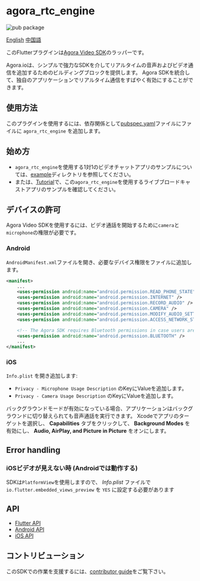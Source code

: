 # agora_rtc_engine

![pub package](https://img.shields.io/pub/v/agora_rtc_engine.svg?include_prereleases)

[English](README.md)
[中国語](README.zh.md)

このFlutterプラグインは[Agora Video SDK](https://docs.agora.io/en/Interactive%20Broadcast/product_live?platform=All%20Platforms)のラッパーです。

Agora.ioは、シンプルで強力なSDKを介してリアルタイムの音声およびビデオ通信を追加するためのビルディングブロックを提供します。 Agora SDKを統合して、独自のアプリケーションでリアルタイム通信をすばやく有効にすることができます。

## 使用方法

このプラグインを使用するには、依存関係として[pubspec.yaml](https://flutter.dev/docs/development/packages-and-plugins/using-packages)ファイルにファイルに `agora_rtc_engine` を追加します。

## 始め方

* `agora_rtc_engine`を使用する1対1のビデオチャットアプリのサンプルについては、[example](example)ディレクトリを参照してください。
* または、[Tutorial](https://github.com/AgoraIO-Community/Agora-Flutter-Quickstart)で、この`agora_rtc_engine`を使用するライブブロードキャストアプリのサンプルを確認してください。

## デバイスの許可

Agora Video SDKを使用するには、ビデオ通話を開始するために`camera`と `microphone`の権限が必要です。

### Android

`AndroidManifest.xml`ファイルを開き、必要なデバイス権限をファイルに追加します。

```xml
<manifest>
    ...
    <uses-permission android:name="android.permission.READ_PHONE_STATE"/>
    <uses-permission android:name="android.permission.INTERNET" />
    <uses-permission android:name="android.permission.RECORD_AUDIO" />
    <uses-permission android:name="android.permission.CAMERA" />
    <uses-permission android:name="android.permission.MODIFY_AUDIO_SETTINGS" />
    <uses-permission android:name="android.permission.ACCESS_NETWORK_STATE" />

    <!-- The Agora SDK requires Bluetooth permissions in case users are using Bluetooth devices.-->
    <uses-permission android:name="android.permission.BLUETOOTH" />
    ...
</manifest>
```

### iOS

`Info.plist` を開き追加します:

- `Privacy - Microphone Usage Description` のKeyにValueを追加します。
- `Privacy - Camera Usage Description` のKeyにValueを追加します。

バックグラウンドモードが有効になっている場合、アプリケーションはバックグラウンドに切り替えられても音声通話を実行できます。
Xcodeでアプリのターゲットを選択し、 **Capabilities** タブをクリックして、 **Background Modes** を有効にし、 **Audio, AirPlay, and Picture in Picture** をオンにします。

## Error handling

### iOSビデオが見えない時 (Androidでは動作する)

SDKは`PlatformView`を使用しますので、 *Info.plist* ファイルで`io.flutter.embedded_views_preview` を `YES` に設定する必要があります

## API

* [Flutter API](https://docs.agora.io/en/All/api-ref?platform=Flutter)
* [Android API](https://docs.agora.io/en/Video/API%20Reference/java/index.html)
* [iOS API](https://docs.agora.io/en/Video/API%20Reference/oc/docs/headers/Agora-Objective-C-API-Overview.html)

## コントリビューション

このSDKでの作業を支援するには、[contributor guide](https://github.com/AgoraIO/Flutter-SDK/blob/master/CONTRIBUTING.md)をご覧下さい。
